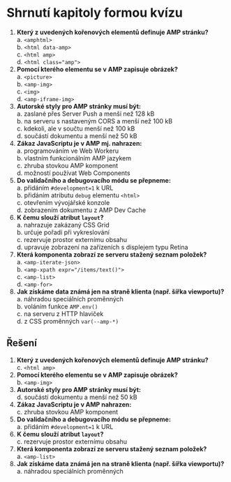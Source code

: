 # Shrnutí kapitoly formou kvízu

1. **Který z uvedených kořenových elementů definuje AMP stránku?**  
a. `<amphtml>`  
b. `<html data-amp>`  
c. `<html amp>`  
d. `<html class="amp">`
2. **Pomocí kterého elementu se v AMP zapisuje obrázek?**  
a. `<picture>`  
b. `<amp-img>`  
c. `<img>`  
d. `<amp-iframe-img>`
3. **Autorské styly pro AMP stránky musí být:**  
a. zaslané přes Server Push a menší než 128 kB  
b. na serveru s nastaveným CORS a menší než 100 kB  
c. kdekoli, ale v součtu menší než 100 kB  
d. součástí dokumentu a menší než 50 kB
4. **Zákaz JavaScriptu je v AMP mj. nahrazen:**  
a. programováním ve Web Workeru  
b. vlastním funkcionálním AMP jazykem  
c. zhruba stovkou AMP komponent  
d. možností používat Web Components
5. **Do validačního a debugovacího módu se přepneme:**  
a. přidáním `#development=1` k URL  
b. přidáním atributu `debug` elementu `<html>`  
c. otevřením vývojářské konzole  
d. zobrazením dokumentu z AMP Dev Cache
6. **K čemu slouží atribut `layout`?**  
a. nahrazuje zakázaný CSS Grid  
b. určuje pořadí při vykreslování  
c. rezervuje prostor externímu obsahu  
d. upravuje zobrazení na zařízeních s displejem typu Retina
7. **Která komponenta zobrazí ze serveru stažený seznam položek?**  
a. `<amp-iterate-json>`  
b. `<amp-xpath expr="/items/text()">`  
c. `<amp-list>`  
d. `<amp-for>`
8. **Jak získáme data známá jen na straně klienta (např. šířka viewportu)?**  
a. náhradou speciálních proměnných  
b. voláním funkce `AMP.env()`  
c. na serveru z HTTP hlaviček  
d. z CSS proměnných `var(--amp-*)`

## Řešení

1. **Který z uvedených kořenových elementů definuje AMP stránku?**  
c. `<html amp>`
2. **Pomocí kterého elementu se v AMP zapisuje obrázek?**  
b. `<amp-img>`
3. **Autorské styly pro AMP stránky musí být:**  
d. součástí dokumentu a menší než 50 kB
4. **Zákaz JavaScriptu je v AMP nahrazen:**  
c. zhruba stovkou AMP komponent
5. **Do validačního a debugovacího módu se přepneme:**  
a. přidáním `#development=1` k URL
6. **K čemu slouží atribut `layout`?**  
c. rezervuje prostor externímu obsahu
7. **Která komponenta zobrazí ze serveru stažený seznam položek?**  
a. `<amp-list>`
8. **Jak získáme data známá jen na straně klienta (např. šířka viewportu)?**  
a. náhradou speciálních proměnných
